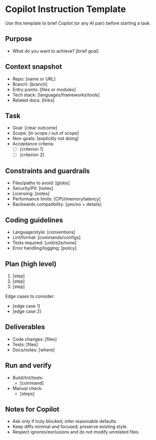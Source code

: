 # Copilot Instruction Template

Use this template to brief Copilot (or any AI pair) before starting a task.

## Purpose

- What do you want to achieve? [brief goal]

## Context snapshot

- Repo: [name or URL]
- Branch: [branch]
- Entry points: [files or modules]
- Tech stack: [languages/frameworks/tools]
- Related docs: [links]

## Task

- Goal: [clear outcome]
- Scope: [in scope / out of scope]
- Non-goals: [explicitly not doing]
- Acceptance criteria:
  - [ ] [criterion 1]
  - [ ] [criterion 2]

## Constraints and guardrails

- Files/paths to avoid: [globs]
- Security/PII: [notes]
- Licensing: [notes]
- Performance limits: [CPU/memory/latency]
- Backwards compatibility: [yes/no + details]

## Coding guidelines

- Language/style: [conventions]
- Lint/format: [commands/configs]
- Tests required: [unit/e2e/none]
- Error handling/logging: [policy]

## Plan (high level)

1. [step]
2. [step]
3. [step]

Edge cases to consider:

- [edge case 1]
- [edge case 2]

## Deliverables

- Code changes: [files]
- Tests: [files]
- Docs/notes: [where]

## Run and verify

- Build/lint/tests:
  - [command]
- Manual check:
  - [steps]

## Notes for Copilot

- Ask only if truly blocked; infer reasonable defaults.
- Keep diffs minimal and focused; preserve existing style.
- Respect ignores/exclusions and do not modify unrelated files.

